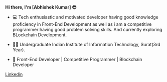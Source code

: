 <b>Hi there, I'm [Abhishek Kumar] 😎️</b>


* 💻️ Tech enthusiastic and motivated developer having good knowledge proficiency in Front-End Development as well as    i am a competitive programmer having good problem solving skills. And currently exploring BLockchain Development.

* 👨‍🎓️ Undergraduate Indian Institute of Information Technology, Surat(3rd Year).

* 📂️ Front-End Developer | Competitive Programmer | Blockchain Developer


<div id="con">
  <a href="https://www.linkedin.com/in/abhishek-kumar-426694190/">Linkedin</a>
  <i class="fab fa-linkedin"></i>
</div>

<style>
  .con{
     border="2px soild red";
     text-align="center";
 }
</style>
